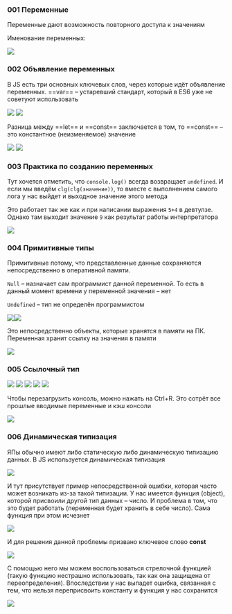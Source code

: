 ### 001 Переменные

Переменные дают возможность повторного доступа к значениям

Именование переменных:

![](_png/c03762e1018cf5634c2360968197367a.png)

### 002 Объявление переменных

В JS есть три основных ключевых слов, через которые идёт объявление переменных. ==var== – устаревший стандарт, который в ES6 уже не советуют использовать

![](_png/7adae7c8bad4e944c615b4ff50b7d061.png)
![](_png/e19b51856b96e002d8297eab9cb2973a.png)

Разница между ==let== и ==const== заключается в том, то ==const== – это константное (неизменяемое) значение

![](_png/f61f92c6b65f51545bf064b7601bfcf0.png)
![](_png/46e002c0ecaadb3cdb6e2fee60d2f288.png)

### 003 Практика по созданию переменных

Тут хочется отметить, что `console.log()` всегда возвращает `undefined`. И если мы введём `clg(clg(значение))`, то вместе с выполнением самого лога у нас выйдет и выходное значение этого метода

Это работает так же как и при написании выражения `5+4` в девтулзе. Однако там выходит значение `9` как результат работы интерпретатора

![](_png/e084798de55c39a6198b5fe242d95dad.png)

### 004 Примитивные типы

Примитивные потому, что представленные данные сохраняются непосредственно в оперативной памяти.

`Null` – назначает сам программист данной переменной. То есть в данный момент времени у переменной значения – нет

`Undefined` – тип не определён программистом

![](_png/1c2e8ccc02ac414375d6b511e3a111da.png)![](_png/2d0eed336d4d6dd134b6add8a22289c6.png)

Это непосредственно объекты, которые хранятся в памяти на ПК. Переменная хранит ссылку на значения в памяти

![](_png/a50f01fa41a3c4b90257ce1605554156.png)

### 005 Ссылочный тип

![](_png/913ad1f656f0d4be1fdff59c5d535de6.png)
![](_png/ae8bef5a93d67c84c3dbf7f47406e929.png)
![](_png/f7804c45c40f8e794d3c061795b92a0e.png)
![](_png/a314fd49497798b2dfcc82eabf6e040b.png)
![](_png/5bbb7a7e47825914e13e49531ab70c58.png)

Чтобы перезагрузить консоль, можно нажать на Ctrl+R. Это сотрёт все прошлые вводимые переменные и кэш консоли

![](_png/3e3e9909afe1ccda327b49577ef70f73.png)

### 006 Динамическая типизация

ЯПы обычно имеют либо статическую либо динамическую типизацию данных. В JS используется динамическая типизация

![](_png/1cd8444cfed7fb6b2f668e51ff9f7685.png)

И тут присутствует пример непосредственной ошибки, которая часто может возникать из-за такой типизации. У нас имеется функция (object), которой присвоили другой тип данных – число. И проблема в том, что это будет работать (переменная будет хранить в себе число). Сама функция при этом исчезнет

![](_png/2a5d9f314d5c1211f5cf72b7eda147d2.png)

И для решения данной проблемы призвано ключевое слово **const**

![](_png/5a055ba21de4737032560d99599f3998.png)

С помощью него мы можем воспользоваться стрелочной функцией (такую функцию нестрашно использовать, так как она защищена от переопределения). Впоследствии у нас выпадет ошибка, связанная с тем, что нельзя переприсвоить константу и функция у нас сохранится

![](_png/0bb7e8a753d6e223804f4f726c750fa4.png)